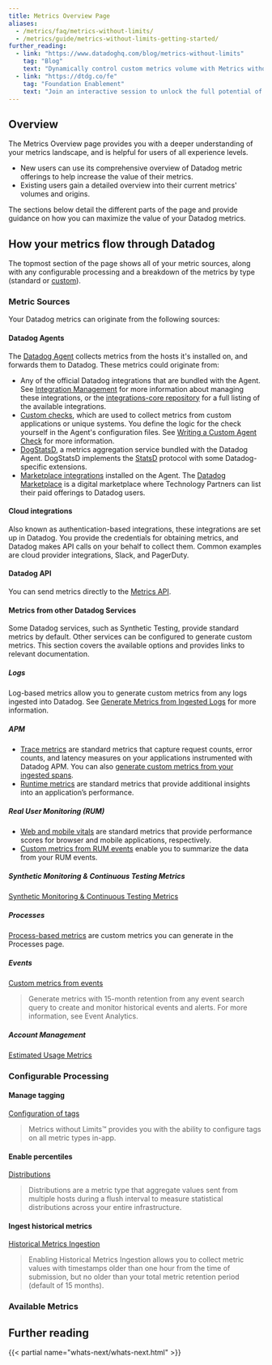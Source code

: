 ```yaml
---
title: Metrics Overview Page
aliases:
  - /metrics/faq/metrics-without-limits/
  - /metrics/guide/metrics-without-limits-getting-started/
further_reading:
  - link: "https://www.datadoghq.com/blog/metrics-without-limits"
    tag: "Blog"
    text: "Dynamically control custom metrics volume with Metrics without Limits™"
  - link: "https://dtdg.co/fe"
    tag: "Foundation Enablement"
    text: "Join an interactive session to unlock the full potential of metrics"
---
```


## Overview

The Metrics Overview page provides you with a deeper understanding of your metrics landscape, and is helpful for users of all experience levels. 
   - New users can use its comprehensive overview of Datadog metric offerings to help increase the value of their metrics.
   - Existing users gain a detailed overview into their current metrics' volumes and origins.

The sections below detail the different parts of the page and provide guidance on how you can maximize the value of your Datadog metrics.

## How your metrics flow through Datadog

The topmost section of the page shows all of your metric sources, along with any configurable processing and a breakdown of the metrics by type (standard or [custom][1]).

### Metric Sources

Your Datadog metrics can originate from the following sources:

#### Datadog Agents

The [Datadog Agent][2] collects metrics from the hosts it's installed on, and forwards them to Datadog. These metrics could originate from:

   - Any of the official Datadog integrations that are bundled with the Agent. See [Integration Management][3] for more information about managing these integrations, or the [integrations-core repository][4] for a full listing of the available integrations.
   - [Custom checks][5], which are used to collect metrics from custom applications or unique systems. You define the logic for the check yourself in the Agent's configuration files. See [Writing a Custom Agent Check][6] for more information.
   - [DogStatsD][7], a metrics aggregation service bundled with the Datadog Agent. DogStatsD implements the [StatsD][8] protocol with some Datadog-specific extensions.
   - [Marketplace integrations][9] installed on the Agent. The [Datadog Marketplace][10] is a digital marketplace where Technology Partners can list their paid offerings to Datadog users.

#### Cloud integrations

Also known as authentication-based integrations, these integrations are set up in Datadog. You provide the credentials for obtaining metrics, and Datadog makes API calls on your behalf to collect them. Common examples are cloud provider integrations, Slack, and PagerDuty.

#### Datadog API

You can send metrics directly to the [Metrics API][11].

#### Metrics from other Datadog Services

Some Datadog services, such as Synthetic Testing, provide standard metrics by default. Other services can be configured to generate custom metrics. This section covers the available options and provides links to relevant documentation.

##### Logs

Log-based metrics allow you to generate custom metrics from any logs ingested into Datadog. See [Generate Metrics from Ingested Logs][12] for more information.

##### APM

- [Trace metrics][13] are standard metrics that capture request counts, error counts, and latency measures on your applications instrumented with Datadog APM. You can also [generate custom metrics from your ingested spans][15].
- [Runtime metrics][14] are standard metrics that provide additional insights into an application’s performance.

##### Real User Monitoring (RUM)

- [Web and mobile vitals][16] are standard metrics that provide performance scores for browser and mobile applications, respectively.
- [Custom metrics from RUM events][17] enable you to summarize the data from your RUM events. 

##### Synthetic Monitoring & Continuous Testing Metrics

[Synthetic Monitoring & Continuous Testing Metrics][18]

##### Processes

[Process-based metrics][19] are custom metrics you can generate in the Processes page.

##### Events

[Custom metrics from events][20]
> Generate metrics with 15-month retention from any event search query to create and monitor historical events and alerts. For more information, see Event Analytics.

##### Account Management

[Estimated Usage Metrics][21]
<!-- Datadog calculates your current estimated usage in near real-time. Estimated usage metrics enable you to:

Graph your estimated usage
Create monitors around your estimated usage based on thresholds of your choosing
Get monitor alerts of spikes or drops in your usage
Assess the potential impact of code changes on your usage in near real-time -->

### Configurable Processing

#### Manage tagging

[Configuration of tags][22]
> Metrics without Limits™ provides you with the ability to configure tags on all metric types in-app.

#### Enable percentiles

[Distributions][23]
> Distributions are a metric type that aggregate values sent from multiple hosts during a flush interval to measure statistical distributions across your entire infrastructure.

#### Ingest historical metrics

[Historical Metrics Ingestion][24]
> Enabling Historical Metrics Ingestion allows you to collect metric values with timestamps older than one hour from the time of submission, but no older than your total metric retention period (default of 15 months).

### Available Metrics


## Further reading

{{< partial name="whats-next/whats-next.html" >}}

[1]: /metrics/custom_metrics/
[2]: /agent/
[3]: /agent/guide/integration-management/
[4]: https://github.com/DataDog/integrations-core
[5]: /developers/custom_checks/
[6]: /developers/custom_checks/write_agent_check/
[7]: /developers/dogstatsd/
[8]: https://github.com/statsd/statsd
[9]: /integrations/#cat-marketplace
[10]: https://app.datadoghq.com/marketplace
[11]: /api/latest/metrics/
[12]: /logs/log_configuration/logs_to_metrics/
[13]: /tracing/metrics/metrics_namespace/
[14]: /tracing/metrics/runtime_metrics/
[15]: /tracing/trace_pipeline/generate_metrics/
[16]: /real_user_monitoring/#web-and-mobile-vitals
[17]: /real_user_monitoring/platform/generate_metrics/
[18]: /synthetics/platform/metrics/
[19]: /infrastructure/process/increase_process_retention/#generate-a-process-based-metric
[20]: /service_management/events/guides/usage/#custom-metrics
[21]: /account_management/billing/usage_metrics/
[22]: /metrics/metrics-without-limits/#configuration-of-tags
[23]: /metrics/distributions/
[24]: /metrics/custom_metrics/historical_metrics/
